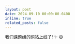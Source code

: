 ```yaml
---
layout: post
date: 2024-09-10 00:00:00-0400
inline: true
related_posts: false
---
```


我们课题组的网站上线了! :sparkles: :smile:
